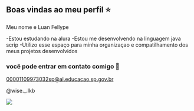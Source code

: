 ## Boas vindas ao meu perfil ⭐

Meu nome e Luan Fellype

-Estou estudando na alura
-Estou me desenvolvendo na linguagem java scrip
-Utilizo esse espaço para minha organizaçao e compatilhamento dos meus projetos desenvolvidos

### você pode entrar em contato comigo 📧

00001109973032sp@al.educacao.sp.gov.br

@wise._.lkb

![](https://media1.tenor.com/m/zlddRD-a_mcAAAAC/lego-batman.gif)

